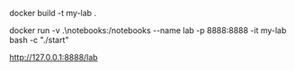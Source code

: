 docker build -t my-lab .

docker run -v .\notebooks:/notebooks --name lab -p 8888:8888 -it my-lab bash -c "./start"

http://127.0.0.1:8888/lab
